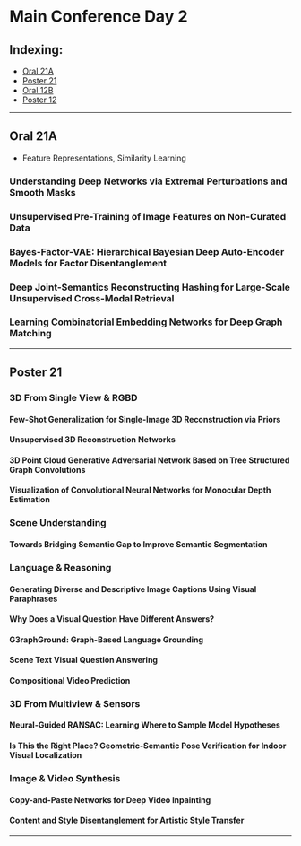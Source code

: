 # Main Conference Day 2

## Indexing:
- [Oral 21A](#Oral-21A)
- [Poster 21](#Poster-21)
- [Oral 12B](#Oral-12B)
- [Poster 12](#Poster-12)

---
## Oral 21A
- Feature Representations, Similarity Learning

### Understanding Deep Networks via Extremal Perturbations and Smooth Masks

### Unsupervised Pre-Training of Image Features on Non-Curated Data


### Bayes-Factor-VAE: Hierarchical Bayesian Deep Auto-Encoder Models for Factor Disentanglement

### Deep Joint-Semantics Reconstructing Hashing for Large-Scale Unsupervised Cross-Modal Retrieval


### Learning Combinatorial Embedding Networks for Deep Graph Matching


---
## Poster 21

### 3D From Single View & RGBD

#### Few-Shot Generalization for Single-Image 3D Reconstruction via Priors


#### Unsupervised 3D Reconstruction Networks


#### 3D Point Cloud Generative Adversarial Network Based on Tree Structured Graph Convolutions

#### Visualization of Convolutional Neural Networks for Monocular Depth Estimation

### Scene Understanding

#### Towards Bridging Semantic Gap to Improve Semantic Segmentation

### Language & Reasoning

#### Generating Diverse and Descriptive Image Captions Using Visual Paraphrases


#### Why Does a Visual Question Have Different Answers?



#### G3raphGround: Graph-Based Language Grounding



#### Scene Text Visual Question Answering



#### Compositional Video Prediction


### 3D From Multiview & Sensors

#### Neural-Guided RANSAC: Learning Where to Sample Model Hypotheses


#### Is This the Right Place? Geometric-Semantic Pose Verification for Indoor Visual Localization

### Image & Video Synthesis

#### Copy-and-Paste Networks for Deep Video Inpainting


#### Content and Style Disentanglement for Artistic Style Transfer

---


